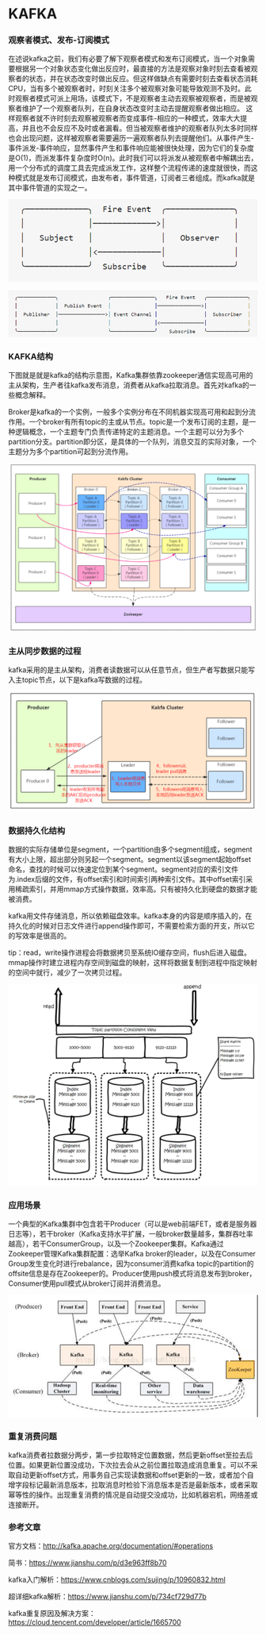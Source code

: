 # KAFKA

### 观察者模式、发布-订阅模式

在述说kafka之前，我们有必要了解下观察者模式和发布订阅模式，当一个对象需要根据另一个对象状态变化做出反应时，最直接的方法是观察对象时刻去查看被观察者的状态，并在状态改变时做出反应。但这样做缺点有需要时刻去查看状态消耗CPU，当有多个被观察者时，时刻关注多个被观察对象可能导致观测不及时。此时观察者模式可派上用场，该模式下，不是观察者主动去观察被观察者，而是被观察者维护了一个观察者队列，在自身状态改变时主动去提醒观察者做出相应。 这样观察者就不许时刻去观察被观察者而变成事件-相应的一种模式，效率大大提高，并且也不会反应不及时或者漏看。但当被观察者维护的观察者队列太多时同样也会出现问题，这样被观察者需要遍历一遍观察者队列去提醒他们。从事件产生-事件派发-事件响应，显然事件产生和事件响应能被很快处理，因为它们的复杂度是O(1)，而派发事件复杂度时O(n)。此时我们可以将派发从被观察者中解耦出去，用一个分布式的调度工具去完成派发工作，这样整个流程传递的速度就很快，而这种模式就是发布订阅模式，由发布者，事件管道，订阅者三者组成。而kafka就是其中事件管道的实现之一。



![image-20210414235831600](KAFKA.assets/image-20210414235831600.png)

![image-20210414235844504](KAFKA.assets/image-20210414235844504.png)

### KAFKA结构

下图就是就是kafka的结构示意图，Kafka集群依靠zookeeper通信实现高可用的主从架构，生产者往kafka发布消息，消费者从kafka拉取消息。首先对kafka的一些概念解释。

Broker是kafka的一个实例，一般多个实例分布在不同机器实现高可用和起到分流作用。一个broker有所有topic的主或从节点。topic是一个发布订阅的主题，是一种逻辑概念，一个主题专门负责传递特定的主题消息。一个主题可以分为多个partition分支。partition即分区，是具体的一个队列，消息交互的实际对象，一个主题分为多个partition可起到分流作用。

![](KAFKA.assets/image-20210417174257518.png)

### 主从同步数据的过程

kafka采用的是主从架构，消费者读数据可以从任意节点，但生产者写数据只能写入主topic节点，以下是kafka写数据的过程。

![image-20210417180845688](KAFKA.assets/image-20210417180845688.png)

### 数据持久化结构

数据的实际存储单位是segment，一个partition由多个segment组成，segment有大小上限，超出部分则另起一个segment。segment以该segment起始offset命名，查找的时候可以快速定位到某个segment。segment对应的索引文件为.index后缀的文件，有offset索引和时间索引两种索引文件。其中offset索引采用稀疏索引，并用mmap方式操作数据，效率高。只有被持久化到硬盘的数据才能被消费。

kafka用文件存储消息，所以依赖磁盘效率。kafka本身的内容是顺序插入的，在持久化的时候对日志文件进行append操作即可，不需要检索方面的开支，所以它的写效率是很高的。

tip：read，write操作进程会将数据拷贝至系统IO缓存空间，flush后进入磁盘。mmap操作时建立进程内存空间到磁盘的映射，这样将数据复制到进程中指定映射的空间中就行，减少了一次拷贝过程。

![image-20210417231535223](KAFKA.assets/image-20210417231535223.png)

### 应用场景

一个典型的Kafka集群中包含若干Producer（可以是web前端FET，或者是服务器日志等），若干broker（Kafka支持水平扩展，一般broker数量越多，集群吞吐率越高），若干ConsumerGroup，以及一个Zookeeper集群。Kafka通过Zookeeper管理Kafka集群配置：选举Kafka broker的leader，以及在Consumer Group发生变化时进行rebalance，因为consumer消费kafka topic的partition的offsite信息是存在Zookeeper的。Producer使用push模式将消息发布到broker，Consumer使用pull模式从broker订阅并消费消息。

![image-20210418110539104](KAFKA.assets/image-20210418110539104.png)



### 重复消费问题

kafka消费者拉数据分两步，第一步拉取特定位置数据，然后更新offset至拉去后位置。如果更新位置没成功，下次拉去会从之前位置拉取造成消息重复。可以不采取自动更新offset方式，用事务自己实现读数据和offset更新的一致，或者加个自增字段标记最新消息版本，拉取消息时检验下消息版本是否是最新版本，或者采取幂等性的操作。出现重复消费的情况是自动提交没成功，比如机器宕机，网络差或连接断开。

### 参考文章

官方文档：http://kafka.apache.org/documentation/#operations

简书：https://www.jianshu.com/p/d3e963ff8b70

kafka入门解析：https://www.cnblogs.com/sujing/p/10960832.html

超详细kafka解析：https://www.jianshu.com/p/734cf729d77b

kafka重复原因及解决方案：https://cloud.tencent.com/developer/article/1665700